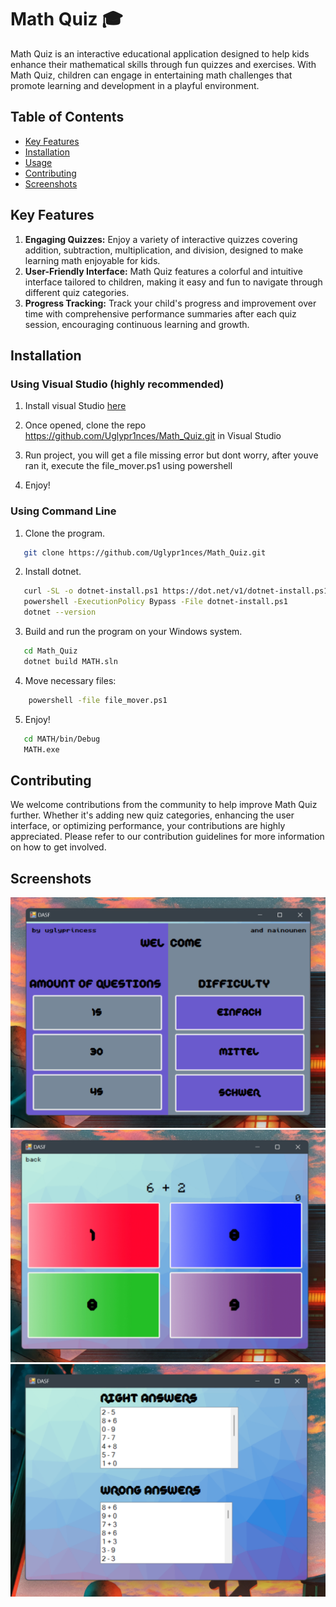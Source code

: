 # Math Quiz 🎓

Math Quiz is an interactive educational application designed to help kids enhance their mathematical skills through fun quizzes and exercises. With Math Quiz, children can engage in entertaining math challenges that promote learning and development in a playful environment.

## Table of Contents
- [Key Features](#key-features)
- [Installation](#installation)
- [Usage](#usage)
- [Contributing](#contributing)
- [Screenshots](#screenshots)

## Key Features
1. **Engaging Quizzes:** Enjoy a variety of interactive quizzes covering addition, subtraction, multiplication, and division, designed to make learning math enjoyable for kids.
2. **User-Friendly Interface:** Math Quiz features a colorful and intuitive interface tailored to children, making it easy and fun to navigate through different quiz categories.
3. **Progress Tracking:** Track your child's progress and improvement over time with comprehensive performance summaries after each quiz session, encouraging continuous learning and growth.

## Installation

### Using Visual Studio (highly recommended)

1. Install visual Studio <a href="https://visualstudio.microsoft.com/downloads">here</a>

2. Once opened, clone the repo https://github.com/Uglypr1nces/Math_Quiz.git in Visual Studio

3. Run project, you will get a file missing error but dont worry, after youve ran it, execute the file_mover.ps1 using powershell

4. Enjoy!

### Using Command Line

1. Clone the program.
```bash
   git clone https://github.com/Uglypr1nces/Math_Quiz.git
```
2. Install dotnet.
```bash
   curl -SL -o dotnet-install.ps1 https://dot.net/v1/dotnet-install.ps1
   powershell -ExecutionPolicy Bypass -File dotnet-install.ps1
   dotnet --version
```
3. Build and run the program on your Windows system.
```bash
   cd Math_Quiz
   dotnet build MATH.sln
```
4. Move necessary files:
```bash
    powershell -file file_mover.ps1
```
5. Enjoy!
```bash
   cd MATH/bin/Debug
   MATH.exe
```
## Contributing
We welcome contributions from the community to help improve Math Quiz further. Whether it's adding new quiz categories, enhancing the user interface, or optimizing performance, your contributions are highly appreciated. Please refer to our contribution guidelines for more information on how to get involved.

## Screenshots
![1](content/1.png)
![2](content/2.png)
![3](content/3.png)

